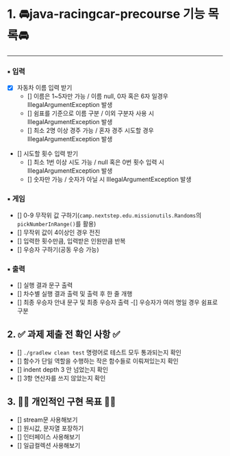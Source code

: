 # 1. 🚘java-racingcar-precourse 기능 목록🚘
---

### ▪️ 입력
- [x] 자동차 이름 입력 받기
    - [] 이름은 1~5자만 가능 / 이름 null, 0자 혹은 6자 일경우 IllegalArgumentException 발생
    - [] 쉼표를 기준으로 이름 구분 / 이외 구분자 사용 시 IllegalArgumentException 발생
    - [] 최소 2명 이상 경주 가능 / 혼자 경주 시도할 경우 IllegalArgumentException 발생
- [] 시도할 횟수 입력 받기
    - [] 최소 1번 이상 시도 가능  / null 혹은 0번 횟수 입력 시 IllegalArgumentException 발생
    - [] 숫자만 가능 / 숫자가 아닐 시 IllegalArgumentException 발생

### ▪️ 게임
- [] 0-9 무작위 값 구하기(`camp.nextstep.edu.missionutils.Randoms`의 `pickNumberInRange()`를 활용)
- [] 무작위 값이 4이상인 경우 전진
- [] 입력한 횟수만큼, 입력받은 인원만큼 반복
- [] 우승자 구하기(공동 우승 가능)

### ▪️ 출력
- [] 실행 결과 문구 출력
- [] 차수별 실행 결과 출력 및 출력 후 한 줄 개행
- [] 최종 우승자 안내 문구 및 최종 우승자 출력
    -[] 우승자가 여러 명일 경우 쉼표로 구분   


## 2. ✅ 과제 제출 전 확인 사항 ✅
- [] `./gradlew clean test` 명령어로 테스트 모두 통과되는지 확인
- [] 함수가 단일 역할을 수행하는 작은 함수들로 이뤄져있는지 확인
- [] indent depth 3 안 넘었는지 확인
- [] 3항 연산자를 쓰지 않았는지 확인

## 3. 👊🏻 개인적인 구현 목표 👊🏻
- [] stream문 사용해보기
- [] 원시값, 문자열 포장하기
- [] 인터페이스 사용해보기
- [] 일급컬렉션 사용해보기

